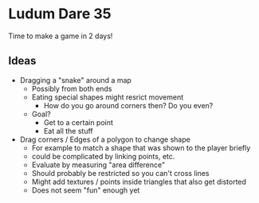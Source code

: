 Ludum Dare 35
=============

Time to make a game in 2 days!

Ideas
-----

* Dragging a "snake" around a map
  * Possibly from both ends
  * Eating special shapes might resrict movement
    * How do you go around corners then? Do you even?
  * Goal?
    * Get to a certain point
    * Eat all the stuff
* Drag corners / Edges of a polygon to change shape
  * For example to match a shape that was shown to the player briefly
  * could be complicated by linking points, etc.
  * Evaluate by measuring "area difference"
  * Should probably be restricted so you can't cross lines
  * Might add textures / points inside triangles that also get distorted
  * Does not seem "fun" enough yet
